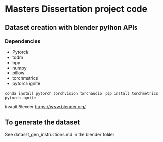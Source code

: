 # Masters Dissertation project code

## Dataset creation with blender python APIs

### Dependencies

- Pytorch
- tqdm
- bpy
- numpy
- pillow
- torchmetrics
- pytorch ignite

```conda install pytorch torchvision torchaudio```
``` pip install torchmetrics pytorch-ignite```

Install Blender https://www.blender.org/

## To generate the dataset 

See dataset_gen_instructions.md in the blender folder
